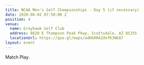 ```yaml
---
title: NCAA Men's Golf Championships - Day 5 (if necessary)
date: 2020-06-02 07:50:00 Z
position: 4
venue:
  name: Grayhawk Golf Club
  address: 8620 E Thompson Peak Pkwy, Scottsdale, AZ 85255
  locationUrl: https://goo.gl/maps/adHGRRAZdnfK3WE87
layout: event
---
```


Match Play.